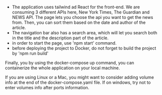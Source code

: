 - The application uses tailwind ad React for the front-end. We are consuming 3 different APIs here, New York Times, The Guardian and NEWS API. The page lets you choose the api you want to get the news from. Then, you can sort them based on the date and author of the article.
- The navigation bar also has a search area, which will let you search both in the title and the description part of the article.
- in order to start the page, use 'npm start' command.
- before deploying the project to Docker, do not forget to build the project by 'npm run build'


Finally, you by using the docker-compose up command, you can containerize the whole application on your local machine. 

If you are using Linux or a Mac, you might want to consider adding volume info at the end of the docker-compose.yaml file.
If on windows, try not to enter volumes info after ports information. 
